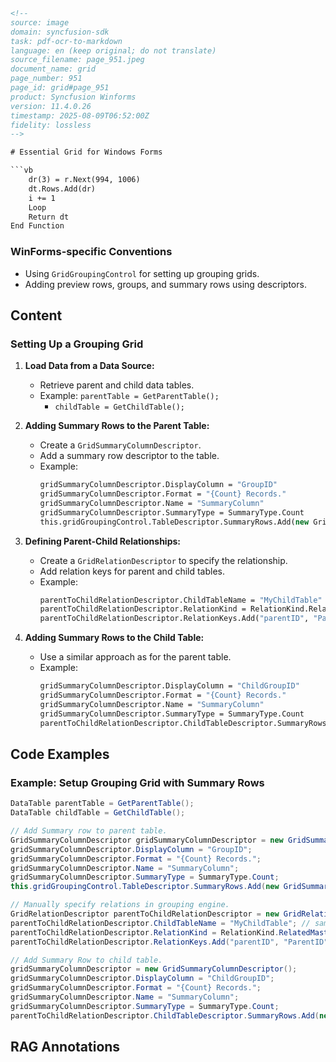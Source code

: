 ```html
<!-- 
source: image
domain: syncfusion-sdk
task: pdf-ocr-to-markdown
language: en (keep original; do not translate)
source_filename: page_951.jpeg
document_name: grid
page_number: 951
page_id: grid#page_951
product: Syncfusion Winforms
version: 11.4.0.26
timestamp: 2025-08-09T06:52:00Z
fidelity: lossless
-->

# Essential Grid for Windows Forms

```vb
    dr(3) = r.Next(994, 1006)
    dt.Rows.Add(dr)
    i += 1
    Loop
    Return dt
End Function
```

### WinForms-specific Conventions

- Using `GridGroupingControl` for setting up grouping grids.
- Adding preview rows, groups, and summary rows using descriptors.

## Content

### Setting Up a Grouping Grid

1. **Load Data from a Data Source:**
   - Retrieve parent and child data tables.
   - Example: `parentTable = GetParentTable();`
     - `childTable = GetChildTable();`

2. **Adding Summary Rows to the Parent Table:**
   - Create a `GridSummaryColumnDescriptor`.
   - Add a summary row descriptor to the table.
   - Example:
     ```vb
     gridSummaryColumnDescriptor.DisplayColumn = "GroupID"
     gridSummaryColumnDescriptor.Format = "{Count} Records."
     gridSummaryColumnDescriptor.Name = "SummaryColumn"
     gridSummaryColumnDescriptor.SummaryType = SummaryType.Count
     this.gridGroupingControl.TableDescriptor.SummaryRows.Add(new GridSummaryRowDescriptor("SummaryRow", new GridSummaryColumnDescriptor[] { gridSummaryColumnDescriptor }))
     ```

3. **Defining Parent-Child Relationships:**
   - Create a `GridRelationDescriptor` to specify the relationship.
   - Add relation keys for parent and child tables.
   - Example:
     ```vb
     parentToChildRelationDescriptor.ChildTableName = "MyChildTable"
     parentToChildRelationDescriptor.RelationKind = RelationKind.RelatedMasterDetails
     parentToChildRelationDescriptor.RelationKeys.Add("parentID", "ParentID")
     ```

4. **Adding Summary Rows to the Child Table:**
   - Use a similar approach as for the parent table.
   - Example:
     ```vb
     gridSummaryColumnDescriptor.DisplayColumn = "ChildGroupID"
     gridSummaryColumnDescriptor.Format = "{Count} Records."
     gridSummaryColumnDescriptor.Name = "SummaryColumn"
     gridSummaryColumnDescriptor.SummaryType = SummaryType.Count
     parentToChildRelationDescriptor.ChildTableDescriptor.SummaryRows.Add(new GridSummaryRowDescriptor("SummaryRow", new Syncfusion.Windows.Forms.Grid.Grouping.GridSummaryColumnDescriptor[] { gridSummaryColumnDescriptor }))
     ```

## Code Examples

### Example: Setup Grouping Grid with Summary Rows

```csharp
DataTable parentTable = GetParentTable();
DataTable childTable = GetChildTable();

// Add Summary row to parent table.
GridSummaryColumnDescriptor gridSummaryColumnDescriptor = new GridSummaryColumnDescriptor();
gridSummaryColumnDescriptor.DisplayColumn = "GroupID";
gridSummaryColumnDescriptor.Format = "{Count} Records.";
gridSummaryColumnDescriptor.Name = "SummaryColumn";
gridSummaryColumnDescriptor.SummaryType = SummaryType.Count;
this.gridGroupingControl.TableDescriptor.SummaryRows.Add(new GridSummaryRowDescriptor("SummaryRow", new GridSummaryColumnDescriptor[] { gridSummaryColumnDescriptor }));

// Manually specify relations in grouping engine.
GridRelationDescriptor parentToChildRelationDescriptor = new GridRelationDescriptor();
parentToChildRelationDescriptor.ChildTableName = "MyChildTable"; // same as SourceListSetEntry.Name for childTable
parentToChildRelationDescriptor.RelationKind = RelationKind.RelatedMasterDetails;
parentToChildRelationDescriptor.RelationKeys.Add("parentID", "ParentID");

// Add Summary Row to child table.
gridSummaryColumnDescriptor = new GridSummaryColumnDescriptor();
gridSummaryColumnDescriptor.DisplayColumn = "ChildGroupID";
gridSummaryColumnDescriptor.Format = "{Count} Records.";
gridSummaryColumnDescriptor.Name = "SummaryColumn";
gridSummaryColumnDescriptor.SummaryType = SummaryType.Count;
parentToChildRelationDescriptor.ChildTableDescriptor.SummaryRows.Add(new GridSummaryRowDescriptor("SummaryRow", new Syncfusion.Windows.Forms.Grid.Grouping.GridSummaryColumnDescriptor[] { gridSummaryColumnDescriptor }));
```

## RAG Annotations

<!-- tags: [product, module, control, api, version?] keywords: [k1, k2, ...] -->
```